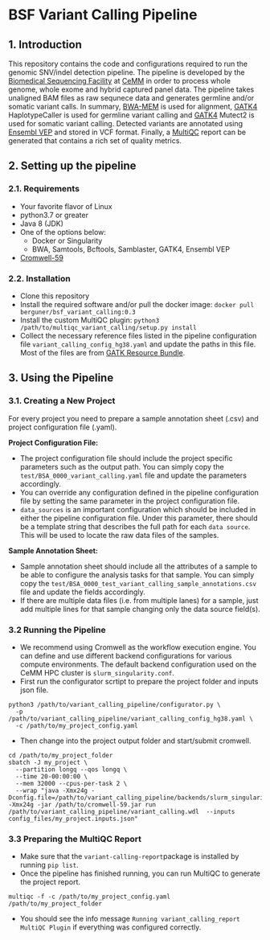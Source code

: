 # BSF Variant Calling Pipeline

## 1. Introduction

This repository contains the code and configurations required to run the genomic SNV/indel detection pipeline.
The pipeline is developed by the [Biomedical Sequencing Facility](https://www.biomedical-sequencing.org/) at [CeMM](https://cemm.at/) 
in order to process whole genome, whole exome and hybrid captured panel data.
The pipeline takes unaligned BAM files as raw sequnece data and generates germline and/or somatic variant calls.
In summary, [BWA-MEM](https://github.com/lh3/bwa) is used for alignment,
[GATK4](https://gatk.broadinstitute.org/hc/en-us) HaplotypeCaller is used for germline variant calling and
[GATK4](https://gatk.broadinstitute.org/hc/en-us) Mutect2 is used for somatic variant calling.
Detected variants are annotated using [Ensembl VEP](https://www.ensembl.org/info/docs/tools/vep/index.html) and stored in VCF format.
Finally, a [MultiQC](https://multiqc.info/) report can be generated that contains a rich set of quality metrics.

## 2. Setting up the pipeline

### 2.1. Requirements

- Your favorite flavor of Linux
- python3.7 or greater
- Java 8 (JDK)
- One of the options below:
    - Docker or Singularity
    - BWA, Samtools, Bcftools, Samblaster, GATK4, Ensembl VEP
- [Cromwell-59](https://github.com/broadinstitute/cromwell/releases/download/59/cromwell-59.jar)

### 2.2. Installation
- Clone this repository
- Install the required software and/or pull the docker image:
`docker pull berguner/bsf_variant_calling:0.3`
- Install the custom MultiQC plugin:
`python3 /path/to/multiqc_variant_calling/setup.py install`
- Collect the necessary reference files listed in the pipeline configuration file `variant_calling_config_hg38.yaml` and update the paths in this file.
Most of the files are from [GATK Resource Bundle](https://gatk.broadinstitute.org/hc/en-us/articles/360035890811-Resource-bundle).

## 3. Using the Pipeline

### 3.1. Creating a New Project
For every project you need to prepare a sample annotation sheet (.csv) and project configuration file (.yaml).

**Project Configuration File:**

- The project configuration file should include the project specific parameters such as the output path.
  You can simply copy the `test/BSA_0000_variant_calling.yaml` file and update the parameters accordingly.
- You can override any configuration defined in the pipeline configuration file by setting the same parameter in the project configuration file.
- `data_sources` is an important configuration which should be included in either the pipeline configuration file.
  Under this parameter, there should be a template string that describes the full path for each `data source`.
  This will be used to locate the raw data files of the samples. 

**Sample Annotation Sheet:**

- Sample annotation sheet should include all the attributes of a sample to be able to configure the analysis tasks for that sample.
  You can simply copy the `test/BSA_0000_test_variant_calling_sample_annotations.csv` file and update the fields accordingly.
- If there are multiple data files (i.e. from multiple lanes) for a sample, just add multiple lines for that sample changing only the data source field(s). 

### 3.2 Running the Pipeline
- We recommend using Cromwell as the workflow execution engine.
  You can define and use different backend configurations for various compute environments.
  The default backend configuration used on the CeMM HPC cluster is `slurm_singularity.conf`.
- First run the configurator scrtipt to prepare the project folder and inputs json file.
```
python3 /path/to/variant_calling_pipeline/configurator.py \
  -p /path/to/variant_calling_pipeline/variant_calling_config_hg38.yaml \
  -c /path/to/my_project_config.yaml
```
- Then change into the project output folder and start/submit cromwell.
```
cd /path/to/my_project_folder
sbatch -J my_project \
  --partition longq --qos longq \
  --time 20-00:00:00 \
  --mem 32000 --cpus-per-task 2 \
  --wrap "java -Xmx24g -Dconfig.file=/path/to/variant_calling_pipeline/backends/slurm_singularity.conf -Xmx24g -jar /path/to/cromwell-59.jar run /path/to/variant_calling_pipeline/variant_calling.wdl  --inputs config_files/my_project.inputs.json"
```

### 3.3 Preparing the MultiQC Report
- Make sure that the `variant-calling-report`package is installed by running `pip list`.
- Once the pipeline has finished running, you can run MultiQC to generate the project report.
```
multiqc -f -c /path/to/my_project_config.yaml /path/to/my_project_folder
```
- You should see the info message `Running variant_calling_report MultiQC Plugin` if everything was configured correctly.